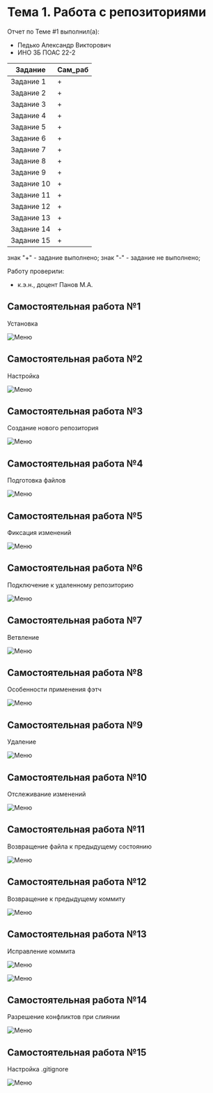 # Тема 1. Работа с репозиториями
Отчет по Теме #1 выполнил(а):
- Педько Александр Викторович
- ИНО ЗБ ПОАС 22-2

| Задание | Сам_раб |
| ------ | ------ |
| Задание 1 | + |
| Задание 2 | + |
| Задание 3 | + |
| Задание 4 | + |
| Задание 5 | + |
| Задание 6 | + |
| Задание 7 | + |
| Задание 8 | + |
| Задание 9 | + |
| Задание 10 | + |
| Задание 11 | + |
| Задание 12 | + |
| Задание 13 | + |
| Задание 14 | + |
| Задание 15 | + |

знак "+" - задание выполнено; знак "-" - задание не выполнено;

Работу проверили:
- к.э.н., доцент Панов М.А.

## Самостоятельная работа №1
Установка

![Меню](https://github.com/Floxth/Software_engineering/blob/Тема_1/pic/Lab1_1.png)
  
## Самостоятельная работа №2
Настройка

![Меню](https://github.com/Floxth/Software_engineering/blob/Тема_1/pic/Lab1_2.png)
  
## Самостоятельная работа №3
Создание нового репозитория

![Меню](https://github.com/Floxth/Software_engineering/blob/Тема_1/pic/Lab1_3.png)
  
## Самостоятельная работа №4
Подготовка файлов

![Меню](https://github.com/Floxth/Software_engineering/blob/Тема_1/pic/Lab1_4.png)
  
## Самостоятельная работа №5
Фиксация изменений

![Меню](https://github.com/Floxth/Software_engineering/blob/Тема_1/pic/Lab1_5.png)
  
## Самостоятельная работа №6
Подключение к удаленному репозиторию

![Меню](https://github.com/Floxth/Software_engineering/blob/Тема_1/pic/Lab1_6.png)
  
## Самостоятельная работа №7
Ветвление

![Меню](https://github.com/Floxth/Software_engineering/blob/Тема_1/pic/Lab1_7.png)
  
## Самостоятельная работа №8
Особенности применения фэтч

![Меню](https://github.com/Floxth/Software_engineering/blob/Тема_1/pic/Lab1_8.png)
  
## Самостоятельная работа №9
Удаление

![Меню](https://github.com/Floxth/Software_engineering/blob/Тема_1/pic/Lab1_9.png)
  
## Самостоятельная работа №10
Отслеживание изменений

![Меню](https://github.com/Floxth/Software_engineering/blob/Тема_1/pic/Lab1_10.png)

## Самостоятельная работа №11
Возвращение файла к предыдущему состоянию

![Меню](https://github.com/Floxth/Software_engineering/blob/Тема_1/pic/Lab1_11.png)

## Самостоятельная работа №12
Возвращение к предыдущему коммиту

![Меню](https://github.com/Floxth/Software_engineering/blob/Тема_1/pic/Lab1_12.png)

## Самостоятельная работа №13
Исправление коммита

![Меню](https://github.com/Floxth/Software_engineering/blob/Тема_1/pic/Lab1_13.png)

![Меню](https://github.com/Floxth/Software_engineering/blob/Тема_1/pic/Lab1_13_1.png)

## Самостоятельная работа №14
Разрешение конфликтов при слиянии

![Меню](https://github.com/Floxth/Software_engineering/blob/Тема_1/pic/Lab1_14.png)

## Самостоятельная работа №15
Настройка .gitignore

![Меню](https://github.com/Floxth/Software_engineering/blob/Тема_1/pic/Lab1_15.png)
